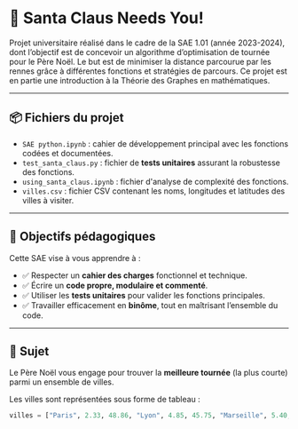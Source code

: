 # 🎅 Santa Claus Needs You!

Projet universitaire réalisé dans le cadre de la SAE 1.01 (année 2023-2024), dont l’objectif est de concevoir un algorithme d’optimisation de tournée pour le Père Noël. Le but est de minimiser la distance parcourue par les rennes grâce à différentes fonctions et stratégies de parcours. Ce projet est en partie une introduction à la Théorie des Graphes en mathématiques.

---

## 📦 Fichiers du projet

- `SAE python.ipynb` : cahier de développement principal avec les fonctions codées et documentées.
- `test_santa_claus.py` : fichier de **tests unitaires** assurant la robustesse des fonctions.
- `using_santa_claus.ipynb` : fichier d'analyse de complexité des fonctions.
- `villes.csv` : fichier CSV contenant les noms, longitudes et latitudes des villes à visiter.

---

## 🧱 Objectifs pédagogiques

Cette SAE vise à vous apprendre à :

- ✅ Respecter un **cahier des charges** fonctionnel et technique.
- ✅ Écrire un **code propre, modulaire et commenté**.
- ✅ Utiliser les **tests unitaires** pour valider les fonctions principales.
- ✅ Travailler efficacement en **binôme**, tout en maîtrisant l’ensemble du code.

---

## 🧠 Sujet

Le Père Noël vous engage pour trouver la **meilleure tournée** (la plus courte) parmi un ensemble de villes.

Les villes sont représentées sous forme de tableau :

```python
villes = ["Paris", 2.33, 48.86, "Lyon", 4.85, 45.75, "Marseille", 5.40, 43.30]
